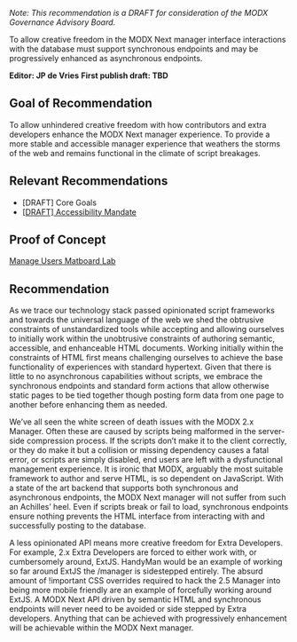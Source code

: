 _Note: This recommendation is a DRAFT for consideration of the MODX Governance Advisory Board._


To allow creative freedom in the MODX Next manager interface interactions with the database must support synchronous endpoints and may be progressively enhanced as asynchronous endpoints.


**Editor: JP de Vries**
**First publish draft: TBD**


## Goal of Recommendation


To allow unhindered creative freedom with how contributors and extra developers enhance the MODX Next manager experience. To provide a more stable and accessible manager experience that weathers the storms of the web and remains functional in the climate of script breakages.


## Relevant Recommendations
 - [DRAFT] Core Goals
 - [[DRAFT] Accessibility Mandate](https://github.com/modxcms/mab-recommendations/pull/3)


## Proof of Concept
[Manage Users Matboard Lab](https://github.com/jpdevries/manage-users#manage-users-lab)


## Recommendation
As we trace our technology stack passed opinionated script frameworks and towards the universal language of the web we shed the obtrusive constraints of unstandardized tools while accepting and allowing ourselves to initially work within the unobtrusive constraints of authoring semantic, accessible, and enhanceable HTML documents. Working initially within the constraints of HTML first means challenging ourselves to achieve the base functionality of experiences with standard hypertext. Given that there is little to no asynchronous capabilities without scripts, we embrace the synchronous endpoints and standard form actions that allow otherwise static pages to be tied together though posting form data from one page to another before enhancing them as needed.


We’ve all seen the white screen of death issues with the MODX 2.x Manager. Often these are caused by scripts being malformed in the server-side compression process. If the scripts don’t make it to the client correctly, or they do make it but a collision or missing dependency causes a fatal error, or scripts are simply disabled, end users are left with a dysfunctional management experience. It is ironic that MODX, arguably the most suitable framework to author and serve HTML, is so dependent on JavaScript. With a state of the art backend that supports both synchronous and asynchronous endpoints, the MODX Next manager will not suffer from such an Achilles’ heel. Even if scripts break or fail to load, synchronous endpoints ensure nothing prevents the HTML interface from interacting with and successfully posting to the database.


A less opinionated API means more creative freedom for Extra Developers. For example, 2.x Extra Developers are forced to either work with, or cumbersomely around, ExtJS. HandyMan would be an example of working so far around ExtJS the /manager is sidestepped entirely. The absurd amount of !important CSS overrides required to hack the 2.5 Manager into being more mobile friendly are an example of forcefully working around ExtJS. A MODX Next API driven by semantic HTML and synchronous endpoints will never need to be avoided or side stepped by Extra developers. Anything that can be achieved with progressively enhancement will be achievable within the MODX Next manager.
